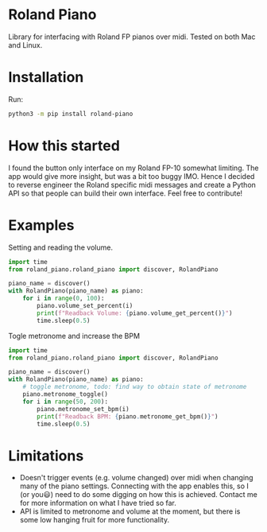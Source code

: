 # Roland Piano
Library for interfacing with Roland FP pianos over midi. Tested on both Mac and Linux.

# Installation
Run:
```bash
python3 -m pip install roland-piano
```

# How this started
I found the button only interface on my Roland FP-10 somewhat limiting. The app would give more insight, but was a bit too buggy IMO. Hence I decided to reverse engineer the Roland specific midi messages and create a Python API so that people can build their own interface. Feel free to contribute!

# Examples
Setting and reading the volume.
```python
import time
from roland_piano.roland_piano import discover, RolandPiano

piano_name = discover()
with RolandPiano(piano_name) as piano:
    for i in range(0, 100):
        piano.volume_set_percent(i)
        print(f"Readback Volume: {piano.volume_get_percent()}")
        time.sleep(0.5)
```

Togle metronome and increase the BPM
```python
import time
from roland_piano.roland_piano import discover, RolandPiano

piano_name = discover()
with RolandPiano(piano_name) as piano:
    # toggle metronome, todo: find way to obtain state of metronome
    piano.metronome_toggle()
    for i in range(50, 200):
        piano.metronome_set_bpm(i)
        print(f"Readback BPM: {piano.metronome_get_bpm()}")
        time.sleep(0.5)
```

# Limitations
- Doesn't trigger events (e.g. volume changed) over midi when changing many of the piano settings. Connecting with the app enables this, so I  (or you😃) need to do some digging on how this is achieved. Contact me for more information on what I have tried so far.
- API is limited to metronome and volume at the moment, but there is some low hanging fruit for more functionality.

